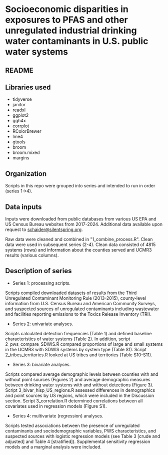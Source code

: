 # Socioeconomic disparities in exposures to PFAS and other unregulated industrial drinking water contaminants in U.S. public water systems

## README

## Libraries used 
  * tidyverse
  * janitor
  * readxl
  * ggplot2
  * ggh4x
  * corrplot
  * RColorBrewer
  * lme4
  * gtools
  * broom
  * broom.mixed
  * margins

## Organization
Scripts in this repo were grouped into series and intended to run in order (series 1->4). 

## Data inputs
Inputs were downloaded from public databases from various US EPA and US Census Bureau websites from 2017-2024. Additional data available upon request to schaider@silentspring.org.

Raw data were cleaned and combined in "1_combine_process.R". 
Clean data were used in subsequent series (2-4). 
Clean data consisted of 4815 systems (rows) and information about the counties served and UCMR3 results (various columns). 

## Description of series

 - Series 1: processing scripts.

Scripts compiled downloaded datasets of results from the Third Unregulated Contaminant Monitoring Rule (2013-2015), county-level information from U.S. Census Bureau and American Community Surveys, and suspected sources of unregulated contaminants including wastewater and facilities reporting emissions to the Toxics Release Inventory (TRI). 

 - Series 2: univariate analyses.

Scripts calculated detection frequencies (Table 1) and defined baseline characteristics of water systems (Table 2). In addition, script 2_pws_compare_SDWIS.R compared proportions of large and small systems in the UCMR3 with SDWIS systems by system type (Table S1). Script 2_tribes_territories.R looked at US tribes and territories (Table S10-S11).

 - Series 3: bivariate analyses. 

Scripts compared average demographic levels between counties with and without point sources (Figures 2) and average demographic measures between drinking water systems with and without detections (Figure 3). Script 3_bivar_hisp_US_regions.R assessed differences in demographics and point sources by US regions, which were included in the Discussion section. Script 3_correlation.R determined correlations between all covariates used in regression models (Figure S1).

 - Series 4: multivariate (regression) analyses.

Scripts tested associations between the presence of unregulated contaminants and sociodemographic variables, PWS characteristics, and suspected sources with logistic regression models (see Table 3 [crude and adjusted] and Table 4 [stratified]). Supplemental sensitivity regression models and a marginal analysis were included.
